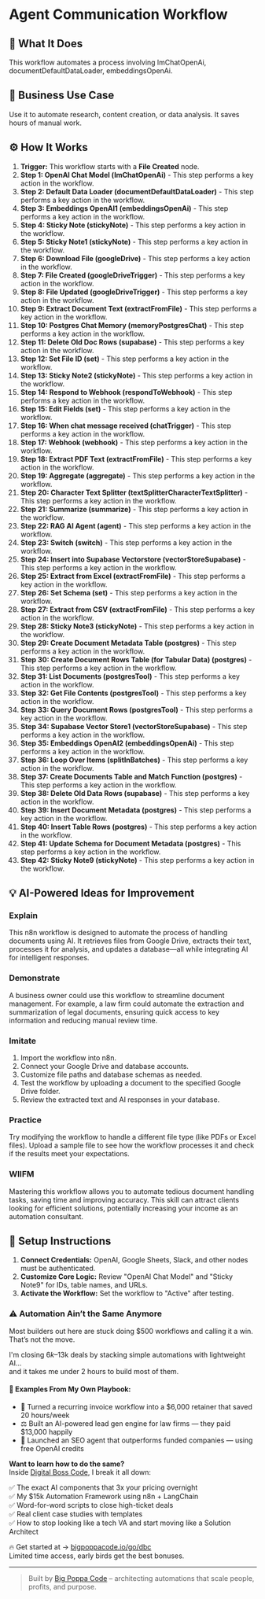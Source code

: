# Agent Communication Workflow

## 🚀 What It Does
This workflow automates a process involving lmChatOpenAi, documentDefaultDataLoader, embeddingsOpenAi.

## 💼 Business Use Case
Use it to automate research, content creation, or data analysis. It saves hours of manual work.

## ⚙️ How It Works
1.  **Trigger:** This workflow starts with a **File Created** node.
2. **Step 1: OpenAI Chat Model (lmChatOpenAi)** - This step performs a key action in the workflow.
3. **Step 2: Default Data Loader (documentDefaultDataLoader)** - This step performs a key action in the workflow.
4. **Step 3: Embeddings OpenAI1 (embeddingsOpenAi)** - This step performs a key action in the workflow.
5. **Step 4: Sticky Note (stickyNote)** - This step performs a key action in the workflow.
6. **Step 5: Sticky Note1 (stickyNote)** - This step performs a key action in the workflow.
7. **Step 6: Download File (googleDrive)** - This step performs a key action in the workflow.
8. **Step 7: File Created (googleDriveTrigger)** - This step performs a key action in the workflow.
9. **Step 8: File Updated (googleDriveTrigger)** - This step performs a key action in the workflow.
10. **Step 9: Extract Document Text (extractFromFile)** - This step performs a key action in the workflow.
11. **Step 10: Postgres Chat Memory (memoryPostgresChat)** - This step performs a key action in the workflow.
12. **Step 11: Delete Old Doc Rows (supabase)** - This step performs a key action in the workflow.
13. **Step 12: Set File ID (set)** - This step performs a key action in the workflow.
14. **Step 13: Sticky Note2 (stickyNote)** - This step performs a key action in the workflow.
15. **Step 14: Respond to Webhook (respondToWebhook)** - This step performs a key action in the workflow.
16. **Step 15: Edit Fields (set)** - This step performs a key action in the workflow.
17. **Step 16: When chat message received (chatTrigger)** - This step performs a key action in the workflow.
18. **Step 17: Webhook (webhook)** - This step performs a key action in the workflow.
19. **Step 18: Extract PDF Text (extractFromFile)** - This step performs a key action in the workflow.
20. **Step 19: Aggregate (aggregate)** - This step performs a key action in the workflow.
21. **Step 20: Character Text Splitter (textSplitterCharacterTextSplitter)** - This step performs a key action in the workflow.
22. **Step 21: Summarize (summarize)** - This step performs a key action in the workflow.
23. **Step 22: RAG AI Agent (agent)** - This step performs a key action in the workflow.
24. **Step 23: Switch (switch)** - This step performs a key action in the workflow.
25. **Step 24: Insert into Supabase Vectorstore (vectorStoreSupabase)** - This step performs a key action in the workflow.
26. **Step 25: Extract from Excel (extractFromFile)** - This step performs a key action in the workflow.
27. **Step 26: Set Schema (set)** - This step performs a key action in the workflow.
28. **Step 27: Extract from CSV (extractFromFile)** - This step performs a key action in the workflow.
29. **Step 28: Sticky Note3 (stickyNote)** - This step performs a key action in the workflow.
30. **Step 29: Create Document Metadata Table (postgres)** - This step performs a key action in the workflow.
31. **Step 30: Create Document Rows Table (for Tabular Data) (postgres)** - This step performs a key action in the workflow.
32. **Step 31: List Documents (postgresTool)** - This step performs a key action in the workflow.
33. **Step 32: Get File Contents (postgresTool)** - This step performs a key action in the workflow.
34. **Step 33: Query Document Rows (postgresTool)** - This step performs a key action in the workflow.
35. **Step 34: Supabase Vector Store1 (vectorStoreSupabase)** - This step performs a key action in the workflow.
36. **Step 35: Embeddings OpenAI2 (embeddingsOpenAi)** - This step performs a key action in the workflow.
37. **Step 36: Loop Over Items (splitInBatches)** - This step performs a key action in the workflow.
38. **Step 37: Create Documents Table and Match Function (postgres)** - This step performs a key action in the workflow.
39. **Step 38: Delete Old Data Rows (supabase)** - This step performs a key action in the workflow.
40. **Step 39: Insert Document Metadata (postgres)** - This step performs a key action in the workflow.
41. **Step 40: Insert Table Rows (postgres)** - This step performs a key action in the workflow.
42. **Step 41: Update Schema for Document Metadata (postgres)** - This step performs a key action in the workflow.
43. **Step 42: Sticky Note9 (stickyNote)** - This step performs a key action in the workflow.

## 💡 AI-Powered Ideas for Improvement
### Explain
This n8n workflow is designed to automate the process of handling documents using AI. It retrieves files from Google Drive, extracts their text, processes it for analysis, and updates a database—all while integrating AI for intelligent responses.

### Demonstrate
A business owner could use this workflow to streamline document management. For example, a law firm could automate the extraction and summarization of legal documents, ensuring quick access to key information and reducing manual review time.

### Imitate
1. Import the workflow into n8n.
2. Connect your Google Drive and database accounts.
3. Customize file paths and database schemas as needed.
4. Test the workflow by uploading a document to the specified Google Drive folder.
5. Review the extracted text and AI responses in your database.

### Practice
Try modifying the workflow to handle a different file type (like PDFs or Excel files). Upload a sample file to see how the workflow processes it and check if the results meet your expectations.

### WIIFM
Mastering this workflow allows you to automate tedious document handling tasks, saving time and improving accuracy. This skill can attract clients looking for efficient solutions, potentially increasing your income as an automation consultant.

## 🔧 Setup Instructions
1. **Connect Credentials:** OpenAI, Google Sheets, Slack, and other nodes must be authenticated.
2. **Customize Core Logic:** Review "OpenAI Chat Model" and "Sticky Note9" for IDs, table names, and URLs.
3. **Activate the Workflow:** Set the workflow to "Active" after testing.

### ⚠️ Automation Ain’t the Same Anymore

Most builders out here are stuck doing $500 workflows and calling it a win.  
That’s not the move.  

I'm closing $6k–$13k deals by stacking simple automations with lightweight AI...  
and it takes me under 2 hours to build most of them.

#### 🧠 Examples From My Own Playbook:
- 🔁 Turned a recurring invoice workflow into a $6,000 retainer that saved 20 hours/week  
- ⚖️ Built an AI-powered lead gen engine for law firms — they paid $13,000 happily  
- 🚀 Launched an SEO agent that outperforms funded companies — using free OpenAI credits  

**Want to learn how to do the same?**  
Inside [Digital Boss Code](https://bigpoppacode.io/go/dbc), I break it all down:

✅ The exact AI components that 3x your pricing overnight  
✅ My $15k Automation Framework using n8n + LangChain  
✅ Word-for-word scripts to close high-ticket deals  
✅ Real client case studies with templates  
✅ How to stop looking like a tech VA and start moving like a Solution Architect  

🔥 Get started at → [bigpoppacode.io/go/dbc](https://bigpoppacode.io/go/dbc)  
Limited time access, early birds get the best bonuses.

---
> Built by [Big Poppa Code](https://bigpoppacode.io) – architecting automations that scale people, profits, and purpose.
